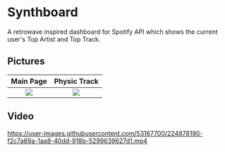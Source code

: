 # Synthboard

A retrowave inspired dashboard for Spotify API which shows the current user's Top Artist and Top Track. 


Pictures
------------
| Main Page | Physic Track |
:-----------:|:----------:
|![](https://i.imgur.com/94Ed25m.png)  | ![](https://i.imgur.com/Sg6ANsC.png[/img])  |

Video
------------
https://user-images.githubusercontent.com/53167700/224878190-f2c7a89a-1aa8-40dd-918b-5299639627d1.mp4



